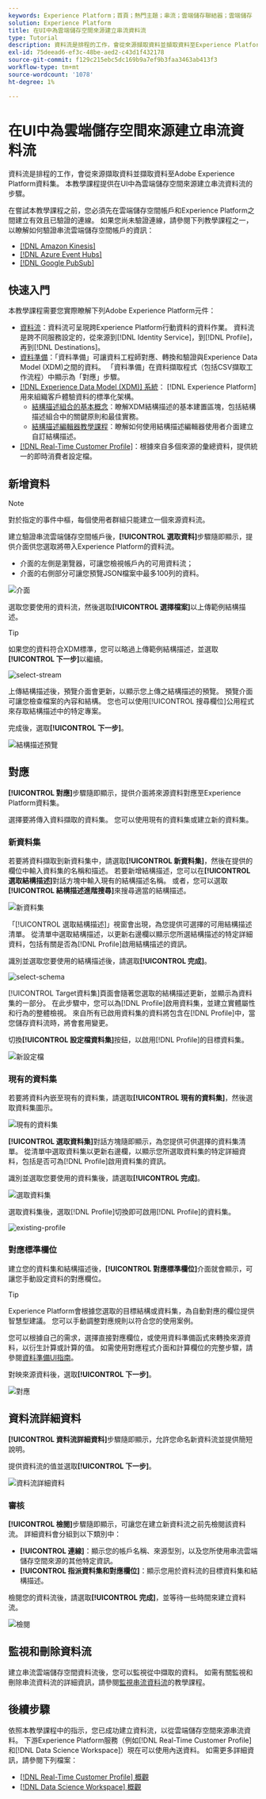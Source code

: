 ```yaml
---
keywords: Experience Platform；首頁；熱門主題；串流；雲端儲存聯結器；雲端儲存
solution: Experience Platform
title: 在UI中為雲端儲存空間來源建立串流資料流
type: Tutorial
description: 資料流是排程的工作，會從來源擷取資料並擷取資料至Experience Platform資料集。 本教學課程提供使用雲端儲存基礎聯結器設定新資料流的步驟。
exl-id: 75deead6-ef3c-48be-aed2-c43d1f432178
source-git-commit: f129c215ebc5dc169b9a7ef9b3faa3463ab413f3
workflow-type: tm+mt
source-wordcount: '1078'
ht-degree: 1%

---
```


# 在UI中為雲端儲存空間來源建立串流資料流

資料流是排程的工作，會從來源擷取資料並擷取資料至Adobe Experience Platform資料集。 本教學課程提供在UI中為雲端儲存空間來源建立串流資料流的步驟。

在嘗試本教學課程之前，您必須先在雲端儲存空間帳戶和Experience Platform之間建立有效且已驗證的連線。 如果您尚未驗證連線，請參閱下列教學課程之一，以瞭解如何驗證串流雲端儲存空間帳戶的資訊：

- [[!DNL Amazon Kinesis]](../../../ui/create/cloud-storage/kinesis.md)
- [[!DNL Azure Event Hubs]](../../../ui/create/cloud-storage/eventhub.md)
- [[!DNL Google PubSub]](../../../ui/create/cloud-storage/google-pubsub.md)

## 快速入門

本教學課程需要您實際瞭解下列Adobe Experience Platform元件：

- [資料流](../../../../../dataflows/home.md)：資料流可呈現跨Experience Platform行動資料的資料作業。 資料流是跨不同服務設定的，從來源到[!DNL Identity Service]，到[!DNL Profile]，再到[!DNL Destinations]。
- [資料準備](../../../../../data-prep/home.md)：「資料準備」可讓資料工程師對應、轉換和驗證與Experience Data Model (XDM)之間的資料。 「資料準備」在資料擷取程式（包括CSV擷取工作流程）中顯示為「對應」步驟。
- [[!DNL Experience Data Model (XDM)] 系統](../../../../../xdm/home.md)： [!DNL Experience Platform]用來組織客戶體驗資料的標準化架構。
   - [結構描述組合的基本概念](../../../../../xdm/schema/composition.md)：瞭解XDM結構描述的基本建置區塊，包括結構描述組合中的關鍵原則和最佳實務。
   - [結構描述編輯器教學課程](../../../../../xdm/tutorials/create-schema-ui.md)：瞭解如何使用結構描述編輯器使用者介面建立自訂結構描述。
- [[!DNL Real-Time Customer Profile]](../../../../../profile/home.md)：根據來自多個來源的彙總資料，提供統一的即時消費者設定檔。

## 新增資料

>[!NOTE]
>
>對於指定的事件中樞，每個使用者群組只能建立一個來源資料流。

建立驗證串流雲端儲存空間帳戶後，**[!UICONTROL 選取資料]**&#x200B;步驟隨即顯示，提供介面供您選取將帶入Experience Platform的資料流。

- 介面的左側是瀏覽器，可讓您檢視帳戶內的可用資料流；
- 介面的右側部分可讓您預覽JSON檔案中最多100列的資料。

![介面](../../../../images/tutorials/dataflow/cloud-storage/streaming/interface.png)

選取您要使用的資料流，然後選取&#x200B;**[!UICONTROL 選擇檔案]**&#x200B;以上傳範例結構描述。

>[!TIP]
>
>如果您的資料符合XDM標準，您可以略過上傳範例結構描述，並選取&#x200B;**[!UICONTROL 下一步]**&#x200B;以繼續。

![select-stream](../../../../images/tutorials/dataflow/cloud-storage/streaming/select-stream.png)

上傳結構描述後，預覽介面會更新，以顯示您上傳之結構描述的預覽。 預覽介面可讓您檢查檔案的內容和結構。 您也可以使用[!UICONTROL 搜尋欄位]公用程式來存取結構描述中的特定專案。

完成後，選取&#x200B;**[!UICONTROL 下一步]**。

![結構描述預覽](../../../../images/tutorials/dataflow/cloud-storage/streaming/schema-preview.png)

## 對應

**[!UICONTROL 對應]**&#x200B;步驟隨即顯示，提供介面將來源資料對應至Experience Platform資料集。

選擇要將傳入資料擷取的資料集。 您可以使用現有的資料集或建立新的資料集。

### 新資料集

若要將資料擷取到新資料集中，請選取&#x200B;**[!UICONTROL 新資料集]**，然後在提供的欄位中輸入資料集的名稱和描述。 若要新增結構描述，您可以在&#x200B;**[!UICONTROL 選取結構描述]**&#x200B;對話方塊中輸入現有的結構描述名稱。 或者，您可以選取&#x200B;**[!UICONTROL 結構描述進階搜尋]**&#x200B;來搜尋適當的結構描述。

![新資料集](../../../../images/tutorials/dataflow/cloud-storage/streaming/new-dataset.png)

「[!UICONTROL 選取結構描述]」視窗會出現，為您提供可選擇的可用結構描述清單。 從清單中選取結構描述，以更新右邊欄以顯示您所選結構描述的特定詳細資料，包括有關是否為[!DNL Profile]啟用結構描述的資訊。

識別並選取您要使用的結構描述後，請選取&#x200B;**[!UICONTROL 完成]**。

![select-schema](../../../../images/tutorials/dataflow/cloud-storage/streaming/select-schema.png)

[!UICONTROL Target資料集]頁面會隨著您選取的結構描述更新，並顯示為資料集的一部分。 在此步驟中，您可以為[!DNL Profile]啟用資料集，並建立實體屬性和行為的整體檢視。 來自所有已啟用資料集的資料將包含在[!DNL Profile]中，當您儲存資料流時，將會套用變更。

切換&#x200B;**[!UICONTROL 設定檔資料集]**&#x200B;按鈕，以啟用[!DNL Profile]的目標資料集。

![新設定檔](../../../../images/tutorials/dataflow/cloud-storage/streaming/new-profile.png)

### 現有的資料集

若要將資料內嵌至現有的資料集，請選取&#x200B;**[!UICONTROL 現有的資料集]**，然後選取資料集圖示。

![現有的資料集](../../../../images/tutorials/dataflow/cloud-storage/streaming/existing-dataset.png)

**[!UICONTROL 選取資料集]**&#x200B;對話方塊隨即顯示，為您提供可供選擇的資料集清單。 從清單中選取資料集以更新右邊欄，以顯示您所選取資料集的特定詳細資料，包括是否可為[!DNL Profile]啟用資料集的資訊。

識別並選取您要使用的資料集後，請選取&#x200B;**[!UICONTROL 完成]**。

![選取資料集](../../../../images/tutorials/dataflow/cloud-storage/streaming/select-dataset.png)

選取資料集後，選取[!DNL Profile]切換即可啟用[!DNL Profile]的資料集。

![existing-profile](../../../../images/tutorials/dataflow/cloud-storage/streaming/existing-profile.png)

### 對應標準欄位

建立您的資料集和結構描述後，**[!UICONTROL 對應標準欄位]**&#x200B;介面就會顯示，可讓您手動設定資料的對應欄位。

>[!TIP]
>
>Experience Platform會根據您選取的目標結構或資料集，為自動對應的欄位提供智慧型建議。 您可以手動調整對應規則以符合您的使用案例。

您可以根據自己的需求，選擇直接對應欄位，或使用資料準備函式來轉換來源資料，以衍生計算或計算的值。 如需使用對應程式介面和計算欄位的完整步驟，請參閱[資料準備UI指南](../../../../../data-prep/ui/mapping.md)。

對映來源資料後，選取&#x200B;**[!UICONTROL 下一步]**。

![對應](../../../../images/tutorials/dataflow/cloud-storage/streaming/mapping.png)

## 資料流詳細資料

**[!UICONTROL 資料流詳細資料]**&#x200B;步驟隨即顯示，允許您命名新資料流並提供簡短說明。

提供資料流的值並選取&#x200B;**[!UICONTROL 下一步]**。

![資料流詳細資料](../../../../images/tutorials/dataflow/cloud-storage/streaming/dataflow-detail.png)

### 審核

**[!UICONTROL 檢閱]**&#x200B;步驟隨即顯示，可讓您在建立新資料流之前先檢閱該資料流。 詳細資料會分組到以下類別中：

- **[!UICONTROL 連線]**：顯示您的帳戶名稱、來源型別，以及您所使用串流雲端儲存空間來源的其他特定資訊。
- **[!UICONTROL 指派資料集和對應欄位]**：顯示您用於資料流的目標資料集和結構描述。

檢閱您的資料流後，請選取&#x200B;**[!UICONTROL 完成]**，並等待一些時間來建立資料流。

![檢閱](../../../../images/tutorials/dataflow/cloud-storage/streaming/review.png)

## 監視和刪除資料流

建立串流雲端儲存空間資料流後，您可以監視從中擷取的資料。 如需有關監視和刪除串流資料流的詳細資訊，請參閱[監視串流資料流](../../monitor-streaming.md)的教學課程。

## 後續步驟

依照本教學課程中的指示，您已成功建立資料流，以從雲端儲存空間來源串流資料。 下游Experience Platform服務（例如[!DNL Real-Time Customer Profile]和[!DNL Data Science Workspace]）現在可以使用內送資料。 如需更多詳細資訊，請參閱下列檔案：

- [[!DNL Real-Time Customer Profile] 概觀](../../../../../profile/home.md)
- [[!DNL Data Science Workspace] 概觀](../../../../../data-science-workspace/home.md)